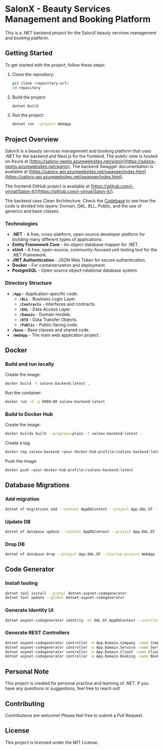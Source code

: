 # SalonX - Beauty Services Management and Booking Platform

This is a .NET backend project for the SalonX beauty services management and booking platform.

## Getting Started 

To get started with the project, follow these steps:

1. Clone the repository:
    ```sh
    git clone <repository-url>
    cd repository
    ```

2. Build the project:
    ```sh
    dotnet build
    ```

3. Run the project:
    ```sh
    dotnet run --project WebApp
    ```

## Project Overview

SalonX is a beauty services management and booking platform that uses .NET for the backend and Next.js for the frontend. The public view is hosted on Azure at [https://salonx-nextjs.azurewebsites.net/signin](https://salonx-nextjs.azurewebsites.net/signin). The backend Swagger documentation is available at [https://salonx-api.azurewebsites.net/swagger/index.html](https://salonx-api.azurewebsites.net/swagger/index.html).

The frontend GitHub project is available at [https://github.com/j-vinnal/Salon-X/](https://github.com/j-vinnal/Salon-X/).

The backend uses Clean Architecture. Check the [Codebase](#directory-structure) to see how the code is divided into layers: Domain, DAL, BLL, Public, and the use of generics and base classes.

### Technologies

- **.NET** - A free, cross-platform, open-source developer platform for building many different types of applications.
- **Entity Framework Core** - An object-database mapper for .NET.
- **xUnit** - A free, open-source, community-focused unit testing tool for the .NET Framework.
- **JWT Authentication** - JSON Web Token for secure authentication.
- **Docker** - For containerization and deployment.
- **PostgreSQL** - Open-source object-relational database system.

### Directory Structure

- **`/App`** - Application-specific code.
  - **`/BLL`** - Business Logic Layer.
  - **`/Contracts`** - Interfaces and contracts.
  - **`/DAL`** - Data Access Layer.
  - **`/Domain`** - Domain models.
  - **`/DTO`** - Data Transfer Objects.
  - **`/Public`** - Public-facing code.
- **`/Base`** - Base classes and shared code.
- **`/WebApp`** - The main web application project.

## Docker

### Build and run locally

Create the image:

```bash
docker build -t salonx-backend:latest .
```

Run the container:

```bash
docker run -d -p 8000:80 salonx-backend:latest
```

### Build to Docker Hub

Create the image:

```bash
docker buildx build --progress=plain -t salonx-backend:latest .
```

Create a tag:

```bash
docker tag salonx-backend <your-docker-hub-profile>/salonx-backend:latest
```

Push the image:

```bash
docker push <your-docker-hub-profile>/salonx-backend:latest
```

## Database Migrations

### Add migration

```bash
dotnet ef migrations add --context AppDbContext --project App.DAL.EF --startup-project WebApp initial
```

### Update DB

```bash
dotnet ef database update --context AppDbContext --project App.DAL.EF --startup-project WebApp
```

### Drop DB

```bash
dotnet ef database drop --project App.DAL.EF --startup-project WebApp
```

## Code Generator

### Install tooling

```bash
dotnet tool install --global dotnet-aspnet-codegenerator
dotnet tool update --global dotnet-aspnet-codegenerator
```

### Generate Identity UI

```bash
dotnet aspnet-codegenerator identity -dc DAL.EF.AppDbContext --userClass AppUser -f
```

### Generate REST Controllers

```bash
dotnet aspnet-codegenerator controller -m App.Domain.Company -name CompaniesController -outDir ApiControllers -api -dc AppDbContext -udl --referenceScriptLibraries -f
dotnet aspnet-codegenerator controller -m App.Domain.Service -name ServicesController -outDir ApiControllers -api -dc AppDbContext -udl --referenceScriptLibraries -f
dotnet aspnet-codegenerator controller -m App.Domain.Client -name ClientsController -outDir ApiControllers -api -dc AppDbContext -udl --referenceScriptLibraries -f
dotnet aspnet-codegenerator controller -m App.Domain.Booking -name BookingsController -outDir ApiControllers -api -dc AppDbContext -udl --referenceScriptLibraries -f
```

## Personal Note

This project is created for personal practice and learning of .NET. If you have any questions or suggestions, feel free to reach out!

## Contributing

Contributions are welcome! Please feel free to submit a Pull Request.

## License

This project is licensed under the MIT License.